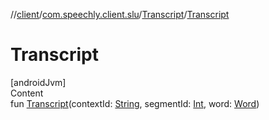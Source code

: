 //[client](../../index.md)/[com.speechly.client.slu](../index.md)/[Transcript](index.md)/[Transcript](-transcript.md)



# Transcript  
[androidJvm]  
Content  
fun [Transcript](-transcript.md)(contextId: [String](https://kotlinlang.org/api/latest/jvm/stdlib/kotlin/-string/index.html), segmentId: [Int](https://kotlinlang.org/api/latest/jvm/stdlib/kotlin/-int/index.html), word: [Word](../-word/index.md))  



